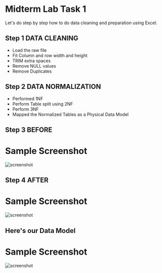 
# Midterm Lab Task 1
Let's do step by step how to do data cleaning and preparation using Excel.

## Step 1 DATA CLEANING
- Load the raw file
- Fit Column and row width and height
- TRIM extra spaces
- Remove NULL values
- Remove Duplicates
## Step 2 DATA NORMALIZATION
- Performed 1NF
- Perform Table split using 2NF
- Perform 3NF
- Mapped the Normalized Tables as a Physical Data Model
## Step 3 BEFORE
# Sample Screenshot
![screenshot](/Midterm%20Lab%20Task%201%20/images/DataRAW.png)

## Step 4 AFTER
# Sample Screenshot
![screenshot]()
## Here's our Data Model
# Sample Screenshot
![screenshot]()
